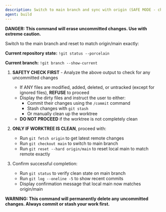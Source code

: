 ```yaml
---
description: Switch to main branch and sync with origin (SAFE MODE - checks for clean worktree first)
agent: build
---
```


**DANGER: This command will erase uncommitted changes. Use with extreme caution.**

Switch to the main branch and reset to match origin/main exactly:

**Current repository state:**
`!git status --porcelain`

**Current branch:**
`!git branch --show-current`

1. **SAFETY CHECK FIRST** - Analyze the above output to check for any uncommitted changes
   - If ANY files are modified, added, deleted, or untracked (except for ignored files), **REFUSE** to proceed
   - Display the dirty files and instruct the user to either:
     - Commit their changes using the `/commit` command
     - Stash changes with `git stash` 
     - Or manually clean up the worktree
   - **DO NOT PROCEED** if the worktree is not completely clean

2. **ONLY IF WORKTREE IS CLEAN**, proceed with:
   - Run `git fetch origin` to get latest remote changes
   - Run `git checkout main` to switch to main branch
   - Run `git reset --hard origin/main` to reset local main to match remote exactly

3. Confirm successful completion:
   - Run `git status` to verify clean state on main branch
   - Run `git log --oneline -5` to show recent commits
   - Display confirmation message that local main now matches origin/main

**WARNING: This command will permanently delete any uncommitted changes. Always commit or stash your work first.**